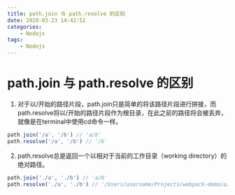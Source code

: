 ```yaml
---
title: path.join 与 path.resolve 的区别
date: 2020-03-23 14:42:52
categories: 
	- Nodejs
tags: 
	- Nodejs
---
```


# path.join 与 path.resolve 的区别

1. 对于以/开始的路径片段，path.join只是简单的将该路径片段进行拼接，而path.resolve将以/开始的路径片段作为根目录，在此之前的路径将会被丢弃，就像是在terminal中使用cd命令一样。 

``` js
path.join('/a', '/b') // 'a/b'
path.resolve('/a', '/b') // '/b'
```
2. path.resolve总是返回一个以相对于当前的工作目录（working directory）的绝对路径。


``` js
path.join('./a', './b') // 'a/b'
path.resolve('./a', './b') // '/Users/username/Projects/webpack-demo/a/b'
```
